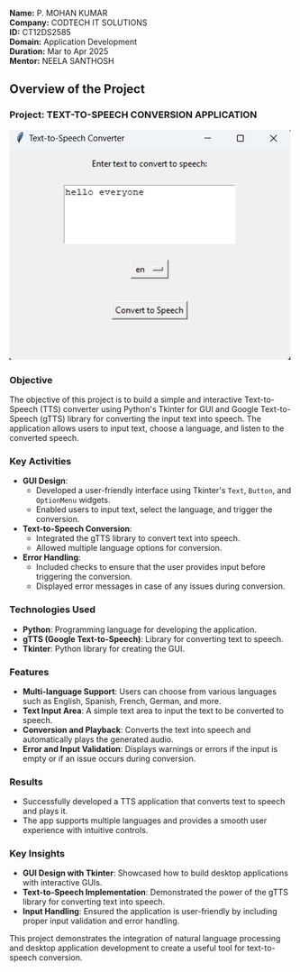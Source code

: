 **Name:** P. MOHAN KUMAR  
**Company:** CODTECH IT SOLUTIONS  
**ID:** CT12DS2585  
**Domain:** Application Development  
**Duration:** Mar to Apr 2025  
**Mentor:** NEELA SANTHOSH  

## Overview of the Project  

### Project: TEXT-TO-SPEECH CONVERSION APPLICATION 
![Screenshot](https://github.com/MOHAN1665/CODTECH-Task5/blob/main/image.png)  

### Objective  
The objective of this project is to build a simple and interactive Text-to-Speech (TTS) converter using Python's Tkinter for GUI and Google Text-to-Speech (gTTS) library for converting the input text into speech. The application allows users to input text, choose a language, and listen to the converted speech.

### Key Activities  
- **GUI Design**:  
  - Developed a user-friendly interface using Tkinter's `Text`, `Button`, and `OptionMenu` widgets.  
  - Enabled users to input text, select the language, and trigger the conversion.  
- **Text-to-Speech Conversion**:  
  - Integrated the gTTS library to convert text into speech.  
  - Allowed multiple language options for conversion.  
- **Error Handling**:  
  - Included checks to ensure that the user provides input before triggering the conversion.  
  - Displayed error messages in case of any issues during conversion.  

### Technologies Used  
- **Python**: Programming language for developing the application.  
- **gTTS (Google Text-to-Speech)**: Library for converting text to speech.  
- **Tkinter**: Python library for creating the GUI.  

### Features  
- **Multi-language Support**: Users can choose from various languages such as English, Spanish, French, German, and more.  
- **Text Input Area**: A simple text area to input the text to be converted to speech.  
- **Conversion and Playback**: Converts the text into speech and automatically plays the generated audio.  
- **Error and Input Validation**: Displays warnings or errors if the input is empty or if an issue occurs during conversion.  

### Results  
- Successfully developed a TTS application that converts text to speech and plays it.  
- The app supports multiple languages and provides a smooth user experience with intuitive controls.  

### Key Insights  
- **GUI Design with Tkinter**: Showcased how to build desktop applications with interactive GUIs.  
- **Text-to-Speech Implementation**: Demonstrated the power of the gTTS library for converting text into speech.  
- **Input Handling**: Ensured the application is user-friendly by including proper input validation and error handling.  

This project demonstrates the integration of natural language processing and desktop application development to create a useful tool for text-to-speech conversion.  
